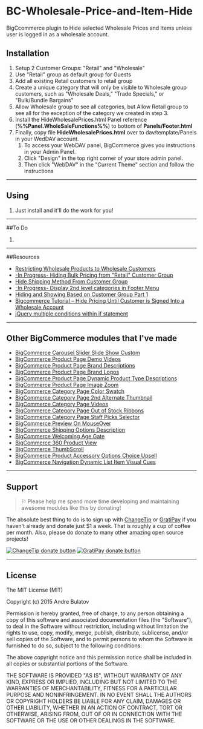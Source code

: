 # BC-Wholesale-Price-and-Item-Hide
BigCcommerce plugin to Hide selected Wholesale Prices and Items unless user is logged in as a wholesale account.


## Installation

1. Setup 2 Customer Groups: "Retail" and "Wholesale"
2. Use "Retail" group as default group for Guests
3. Add all existing Retail customers to retail group
4. Create a unique category that will only be visible to Wholesale group customers, such as "Wholesale Deals," "Trade Specials," or "Bulk/Bundle Bargains"
5. Allow Wholesale group to see all categories, but Allow Retail group to see all for the exception of the category we created in step 3.
6. Install the HideWholesalePrices.html Panel reference (**%%Panel.WholeSaleFunctions%%**) to bottom of **Panels/Footer.html** 
7. Finally, copy file **HideWholesalePrices.html** over to dav/template/Panels in your WedDAV account.
    1. To access your WebDAV panel, BigCommerce gives you instructions in your Admin Panel.  
    2. Click "Design" in the top right corner of your store admin panel.  
    3. Then click "WebDAV" in the "Current Theme" section and follow the instructions



------------------------------------------------------------------------------------


## Using

1. Just install and it'll do the work for you!  


------------------------------------------------------------------------------------


##To Do

1. 

------------------------------------------------------------------------------------


##Resources
- [Restricting Wholesale Products to Wholesale Customers](https://support.bigcommerce.com/articles/Public/How-can-I-restrict-wholesale-products-to-wholesale-customers)
- [-In Progress- Hiding Bulk Pricing from "Retail" Customer Group](http://forum.bigcommerce.com/f4/hiding-bulk-pricing-from-retail-customer-group-23011/)
- [Hide Shipping Method From Customer Group](http://forum.bigcommerce.com/f33/hide-shipping-method-from-customer-group-12374/)
- [-In Progress- Display 2nd level categories in Footer Menu](https://forum.bigcommerce.com/f4/display-2nd-level-categories-in-footer-menu-14126/)
- [Hiding and Showing Based on Customer Group Part 1](http://bigcommercejournal.blogspot.com/2013/11/hiding-and-showing-based-on-customer.html)
- [Bigcommerce Tutorial – Hide Pricing Until Customer is Signed Into a Wholesale Account](http://www.protocolthree.com/bigcommerce-tutorial-hide-pricing-until-customer-is-signed-into-a-wholesale-account/)
- [jQuery multiple conditions within if statement](http://stackoverflow.com/questions/10722682/jquery-multiple-conditions-within-if-statement)





------------------------------------------------------------------------------------


## Other BigCommerce modules that I've made

* [BigCommerce Carousel Slider Slide Show Custom](https://github.com/iamandrebulatov/BC-Carousel-Slider-Slide-Show-Custom)
* [BigCommerce Product Page Demo Videos](https://github.com/iamandrebulatov/BigCommerce-Product-Page-Demo-Videos)
* [BigCommerce Product Page Brand Descriptions](https://github.com/iamandrebulatov/BigCommerce-Product-Page-Brand-Descriptions)
* [BigCommerce Product Page Brand Logos](https://github.com/iamandrebulatov/BigCommerce-Product-Page-Brand-Logos)
* [BigCommerce Product Page Dynamic Product Type Descriptions](https://github.com/iamandrebulatov/BC-Product-Page-Dynamic-Product-Type-Descriptions)
* [BigCommerce Product Page Image Zoom](https://github.com/iamandrebulatov/BC-Product-Page-Image-Zoom)
* [BigCommerce Category Page Color Swatch](https://github.com/iamandrebulatov/BigCommerce-Color-Swatch-On-Category)
* [BigCommerce Category Page 2nd Alternate Thumbnail](https://github.com/iamandrebulatov/BigCommerce-Category-Pages-2nd-Alternate-Thumbnail)
* [BigCommerce Category Page Videos](https://github.com/iamandrebulatov/BigCommerce-Category-Page-Demo-Videos)
* [BigCommerce Category Page Out of Stock Ribbons](https://github.com/iamandrebulatov/BigCommerce-Out-of-Stock-Category-Items)
* [BigCommerce Category Page Staff Picks Selector](https://github.com/iamandrebulatov/BC-Staff-Picks-Selector)
* [BigCommerce Preview On MouseOver](https://github.com/iamandrebulatov/BC-Preview-On-MouseOver)
* [BigCommerce Shipping Options Description](https://github.com/iamandrebulatov/BC-Shipping-Options-Descriptions)
* [BigCommerce Welcoming Age Gate](https://github.com/iamandrebulatov/BC-Welcoming-Age-Gate)
* [BigCommerce 360 Product View](https://github.com/iamandrebulatov/BC-360-Product-View)
* [BigCommerce ThumbScroll](https://github.com/iamandrebulatov/BC-ThumbScroll)
* [BigCommerce Product Accessory Options Choice Upsell](https://github.com/iamandrebulatov/BC-Product-Accessory-Options-Choice-Upsell)
* [BigCommerce Navigation Dynamic List Item Visual Cues](https://github.com/iamandrebulatov/BC-Nav-Dynamic-List-Item-Visual-Cues)


------------------------------------------------------------------------------------


## Support

> ⚐ Please help me spend more time developing and maintaining awesome modules like this by donating!

The absolute best thing to do is to sign up with [ChangeTip](//changetip.com) or [GratiPay](//gratipay.com) if you haven't already and donate just $1 a week. That is roughly a cup of coffee per month. Also, please do donate to many other amazing open source projects!

[![ChangeTip donate button](http://andrebulatov.com/wp-content/uploads/tipme_button.png)](//www.changetip.com/tipme/andre.bulatov/ "Donate once-off to this project using ChangeTip")
[![GratiPay donate button](http://andrebulatov.com/wp-content/uploads/gratipay-button.png)](//www.gratipay.com/andrebulatov/ "Donate once-off to this project using GratiPay")


------------------------------------------------------------------------------------


## License

The MIT License (MIT)

Copyright (c) 2015 Andre Bulatov

Permission is hereby granted, free of charge, to any person obtaining a copy
of this software and associated documentation files (the "Software"), to deal
in the Software without restriction, including without limitation the rights
to use, copy, modify, merge, publish, distribute, sublicense, and/or sell
copies of the Software, and to permit persons to whom the Software is
furnished to do so, subject to the following conditions:

The above copyright notice and this permission notice shall be included in
all copies or substantial portions of the Software.

THE SOFTWARE IS PROVIDED "AS IS", WITHOUT WARRANTY OF ANY KIND, EXPRESS OR
IMPLIED, INCLUDING BUT NOT LIMITED TO THE WARRANTIES OF MERCHANTABILITY,
FITNESS FOR A PARTICULAR PURPOSE AND NONINFRINGEMENT. IN NO EVENT SHALL THE
AUTHORS OR COPYRIGHT HOLDERS BE LIABLE FOR ANY CLAIM, DAMAGES OR OTHER
LIABILITY, WHETHER IN AN ACTION OF CONTRACT, TORT OR OTHERWISE, ARISING FROM,
OUT OF OR IN CONNECTION WITH THE SOFTWARE OR THE USE OR OTHER DEALINGS IN
THE SOFTWARE.
